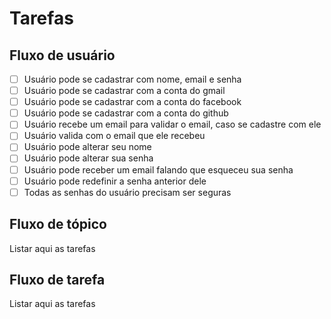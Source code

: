 # Tarefas

## Fluxo de usuário
- [ ] Usuário pode se cadastrar com nome, email e senha
- [ ] Usuário pode se cadastrar com a conta do gmail
- [ ] Usuário pode se cadastrar com a conta do facebook
- [ ] Usuário pode se cadastrar com a conta do github
- [ ] Usuário recebe um email para validar o email, caso se cadastre com ele
- [ ] Usuário valida com o email que ele recebeu
- [ ] Usuário pode alterar seu nome
- [ ] Usuário pode alterar sua senha
- [ ] Usuário pode receber um email falando que esqueceu sua senha
- [ ] Usuário pode redefinir a senha anterior dele
- [ ] Todas as senhas do usuário precisam ser seguras

## Fluxo de tópico
Listar aqui as tarefas

## Fluxo de tarefa
Listar aqui as tarefas